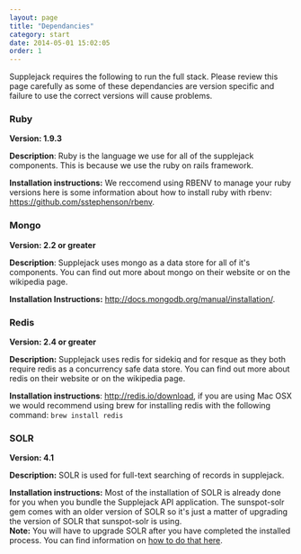 ```yaml
---
layout: page
title: "Dependancies"
category: start
date: 2014-05-01 15:02:05
order: 1
---
```


Supplejack requires the following to run the full stack. Please review this page carefully as some of these dependancies are version specific and failure to use the correct versions will cause problems.

### Ruby

**Version: 1.9.3**

**Description**: Ruby is the language we use for all of the supplejack components. This is because we use the ruby on rails framework.

**Installation instructions:** We reccomend using RBENV to manage your ruby versions here is some information about how to install ruby with rbenv: https://github.com/sstephenson/rbenv.

### Mongo

**Version: 2.2 or greater**

**Description**: Supplejack uses mongo as a data store for all of it's components. You can find out more about mongo on their website or on the wikipedia page.

**Installation Instructions:** http://docs.mongodb.org/manual/installation/.

### Redis

**Version: 2.4 or greater**

**Description:** Supplejack uses redis for sidekiq and for resque as they both require redis as a concurrency safe data store. You can find out more about redis on their website or on the wikipedia page.

**Installation instructions**: http://redis.io/download, if you are using Mac OSX we would recommend using brew for installing redis with the following command: `brew install redis`

### SOLR

**Version: 4.1**

**Description:** SOLR is used for full-text searching of records in supplejack.

**Installation instructions:** Most of the installation of SOLR is already done for you when you bundle the Supplejack API application. The sunspot-solr gem comes with an older version of SOLR so it's just a matter of upgrading the version of SOLR that sunspot-solr is using.  
**Note:** You will have to upgrade SOLR after you have completed the installed process. You can find information on [how to do that here](https://github.com/sunspot/sunspot/wiki/Upgrading-sunspot_solr-Solr-Instance).

